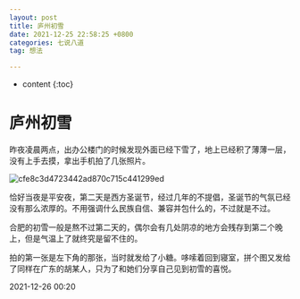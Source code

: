 ```yaml
---
layout: post
title: 庐州初雪
date: 2021-12-25 22:58:25 +0800
categories: 七说八道
tag: 想法

---
```


* content
{:toc}




# 庐州初雪

昨夜凌晨两点，出办公楼门的时候发现外面已经下雪了，地上已经积了薄薄一层，没有上手去摸，拿出手机拍了几张照片。

![cfe8c3d4723442ad870c715c441299ed](2021-12-25-5_056/cfe8c3d4723442ad870c715c441299ed.jpg)

恰好当夜是平安夜，第二天是西方圣诞节，经过几年的不提倡，圣诞节的气氛已经没有那么浓厚的。不用强调什么民族自信、兼容并包什么的，不过就是不过。

合肥的初雪一般是熬不过第二天的，偶尔会有几处阴凉的地方会残存到第二个晚上，但是气温上了就终究是留不住的。

拍的第一张是左下角的那张，当时就发给了小糖。哆嗦着回到寝室，拼个图又发给了同样在广东的胡某人，只为了和她们分享自己见到初雪的喜悦。

2021-12-26 00:20